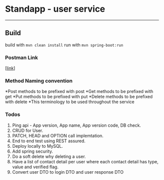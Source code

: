 # Standapp - user service

---

## Build

build with  `mvn clean install`
run with `mvn spring-boot:run`

### Postman Link

[[link](http://www.google.com)]

### Method Naming convention

 *Post methods to be prefixed with post
 *Get methods to be prefixed with get
 *Put methods to be prefixed with put
 *Delete methods to be prefixed with delete
 *This terminology to be used throughout the service

### Todos

1. Ping api - App version, App name, App version code, DB check.
2. CRUD for User.
3. PATCH, HEAD and OPTION call implemtation.
4. End to end test using REST assured.
5. Deploy locally to MySQL.
6. Add spring security.
7. Do a soft delete why deleting a user.
8. Have a list of contact detail per user where each contact detail has type, value and verified flag.
9. Convert user DTO to login DTO and user response DTO
